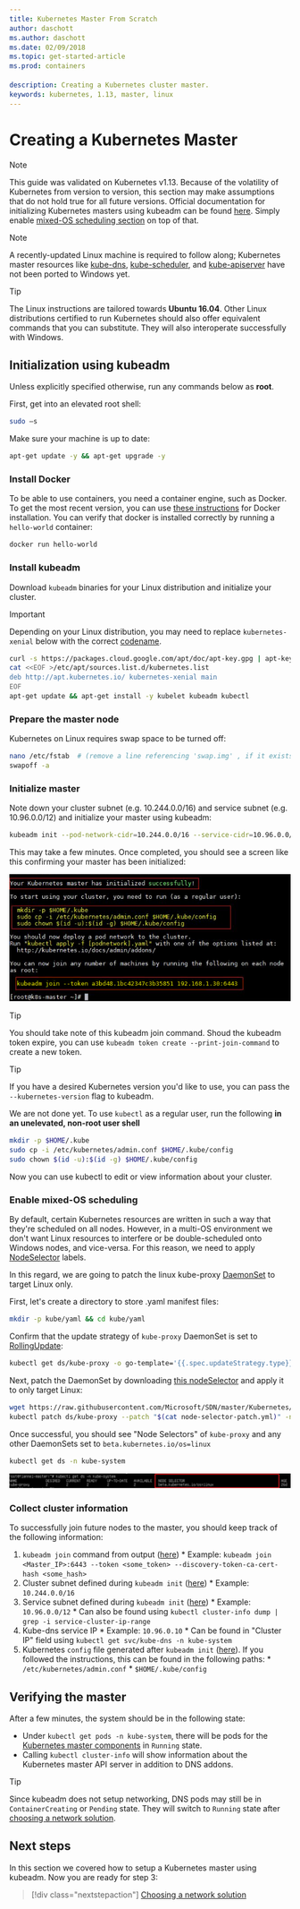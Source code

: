 ```yaml
---
title: Kubernetes Master From Scratch
author: daschott
ms.author: daschott
ms.date: 02/09/2018
ms.topic: get-started-article
ms.prod: containers

description: Creating a Kubernetes cluster master.
keywords: kubernetes, 1.13, master, linux
---
```


# Creating a Kubernetes Master #
> [!NOTE]
> This guide was validated on Kubernetes v1.13. Because of the volatility of Kubernetes from version to version, this section may make assumptions that do not hold true for all future versions. Official documentation for initializing Kubernetes masters using kubeadm can be found [here](https://kubernetes.io/docs/setup/independent/install-kubeadm/). Simply enable [mixed-OS scheduling section](#enable-mixed-os-scheduling) on top of that.

> [!NOTE]  
> A recently-updated Linux machine is required to follow along; Kubernetes master resources like [kube-dns](https://kubernetes.io/docs/concepts/services-networking/dns-pod-service/), [kube-scheduler](https://kubernetes.io/docs/reference/command-line-tools-reference/kube-scheduler/), and [kube-apiserver](https://kubernetes.io/docs/reference/command-line-tools-reference/kube-apiserver/) have not been ported to Windows yet. 

> [!tip]
> The Linux instructions are tailored towards **Ubuntu 16.04**. Other Linux distributions certified to run Kubernetes should also offer equivalent commands that you can substitute. They will also interoperate successfully with Windows.


## Initialization using kubeadm ##
Unless explicitly specified otherwise, run any commands below as **root**.

First, get into an elevated root shell:

```bash
sudo –s
```

Make sure your machine is up to date:

```bash
apt-get update -y && apt-get upgrade -y
```

### Install Docker ###
To be able to use containers, you need a container engine, such as Docker. To get the most recent version, you can use [these instructions](https://docs.docker.com/install/linux/docker-ce/ubuntu/) for Docker installation. You can verify that docker is installed correctly by running a `hello-world` container:

```bash
docker run hello-world
```

### Install kubeadm ###
Download `kubeadm` binaries for your Linux distribution and initialize your cluster.

> [!Important]  
> Depending on your Linux distribution, you may need to replace `kubernetes-xenial` below with the correct [codename](https://wiki.ubuntu.com/Releases).

```bash
curl -s https://packages.cloud.google.com/apt/doc/apt-key.gpg | apt-key add -
cat <<EOF >/etc/apt/sources.list.d/kubernetes.list
deb http://apt.kubernetes.io/ kubernetes-xenial main
EOF
apt-get update && apt-get install -y kubelet kubeadm kubectl 
```

### Prepare the master node ###
Kubernetes on Linux requires swap space to be turned off:

```bash
nano /etc/fstab  # (remove a line referencing 'swap.img' , if it exists)
swapoff -a 
```

### Initialize master ###
Note down your cluster subnet (e.g. 10.244.0.0/16) and service subnet (e.g. 10.96.0.0/12) and initialize your master using kubeadm:

```bash
kubeadm init --pod-network-cidr=10.244.0.0/16 --service-cidr=10.96.0.0/12
```

This may take a few minutes. Once completed, you should see a screen like this confirming your master has been initialized:

![text](media/kubeadm-init.png)

> [!tip]
> You should take note of this kubeadm join command. Shoud the kubeadm token expire, you can use `kubeadm token create --print-join-command` to create a new token.

> [!tip]
> If you have a desired Kubernetes version you'd like to use, you can pass the `--kubernetes-version` flag to kubeadm.

We are not done yet. To use `kubectl` as a regular user, run the following __**in an unelevated, non-root user shell**__

```bash
mkdir -p $HOME/.kube
sudo cp -i /etc/kubernetes/admin.conf $HOME/.kube/config
sudo chown $(id -u):$(id -g) $HOME/.kube/config
```
Now you can use kubectl to edit or view information about your cluster.

### Enable mixed-OS scheduling ###
By default, certain Kubernetes resources are written in such a way that they're scheduled on all nodes. However, in a multi-OS environment we don't want Linux resources to interfere or be double-scheduled onto Windows nodes, and vice-versa. For this reason, we need to apply [NodeSelector](https://kubernetes.io/docs/concepts/configuration/assign-pod-node/#nodeselector) labels. 

In this regard, we are going to patch the linux kube-proxy [DaemonSet](https://kubernetes.io/docs/concepts/workloads/controllers/daemonset/) to target Linux only.

First, let's create a directory to store .yaml manifest files:
```bash
mkdir -p kube/yaml && cd kube/yaml
```

Confirm that the update strategy of `kube-proxy` DaemonSet is set to [RollingUpdate](https://kubernetes.io/docs/tasks/manage-daemon/update-daemon-set/):

```bash
kubectl get ds/kube-proxy -o go-template='{{.spec.updateStrategy.type}}{{"\n"}}' --namespace=kube-system
```

Next, patch the DaemonSet by downloading [this nodeSelector](https://github.com/Microsoft/SDN/tree/master/Kubernetes/flannel/l2bridge/manifests/node-selector-patch.yml) and apply it to only target Linux:

```bash
wget https://raw.githubusercontent.com/Microsoft/SDN/master/Kubernetes/flannel/l2bridge/manifests/node-selector-patch.yml
kubectl patch ds/kube-proxy --patch "$(cat node-selector-patch.yml)" -n=kube-system
```

Once successful, you should see "Node Selectors" of `kube-proxy` and any other DaemonSets set to `beta.kubernetes.io/os=linux`

```bash
kubectl get ds -n kube-system
```

![text](media/kube-proxy-ds.png)

### Collect cluster information ###
To successfully join future nodes to the master, you should keep track of the following information:
  1. `kubeadm join` command from output ([here](#initialize-master))
    * Example: `kubeadm join <Master_IP>:6443 --token <some_token> --discovery-token-ca-cert-hash <some_hash>`
  2. Cluster subnet defined during `kubeadm init` ([here](#initialize-master))
    * Example: `10.244.0.0/16`
  3. Service subnet defined during `kubeadm init` ([here](#initialize-master))
    * Example: `10.96.0.0/12`
    * Can also be found using `kubectl cluster-info dump | grep -i service-cluster-ip-range`
  4. Kube-dns service IP 
    * Example: `10.96.0.10`
    * Can be found in "Cluster IP" field using `kubectl get svc/kube-dns -n kube-system`
  5. Kubernetes `config` file generated after `kubeadm init` ([here](#initialize-master)). If you followed the instructions, this can be found in the following paths:
    * `/etc/kubernetes/admin.conf`
    * `$HOME/.kube/config`

## Verifying the master ##
After a few minutes, the system should be in the following state:

  - Under `kubectl get pods -n kube-system`, there will be pods for the [Kubernetes master components](https://kubernetes.io/docs/concepts/overview/components/#master-components) in `Running` state.
  - Calling `kubectl cluster-info` will show information about the Kubernetes master API server in addition to DNS addons.
  
> [!tip]
> Since kubeadm does not setup networking, DNS pods may still be in `ContainerCreating` or `Pending` state. They will switch to `Running` state after [choosing a network solution](./network-topologies.md).

## Next steps ## 
In this section we covered how to setup a Kubernetes master using kubeadm. Now you are ready for step 3:

> [!div class="nextstepaction"]
> [Choosing a network solution](./network-topologies.md)